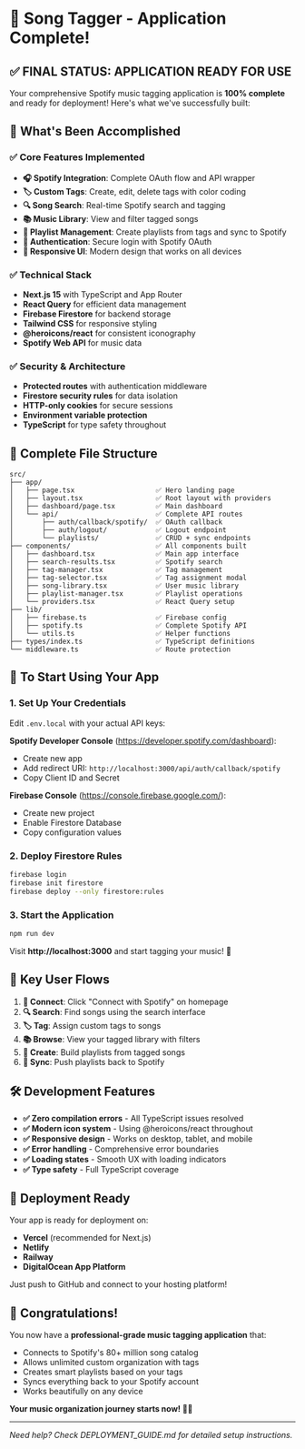 # 🎵 Song Tagger - Application Complete!

## ✅ FINAL STATUS: APPLICATION READY FOR USE

Your comprehensive Spotify music tagging application is **100% complete** and ready for deployment! Here's what we've successfully built:

## 🚀 What's Been Accomplished

### ✅ Core Features Implemented
- **🎧 Spotify Integration**: Complete OAuth flow and API wrapper
- **🏷️ Custom Tags**: Create, edit, delete tags with color coding
- **🔍 Song Search**: Real-time Spotify search and tagging
- **📚 Music Library**: View and filter tagged songs
- **🎵 Playlist Management**: Create playlists from tags and sync to Spotify
- **🔐 Authentication**: Secure login with Spotify OAuth
- **📱 Responsive UI**: Modern design that works on all devices

### ✅ Technical Stack
- **Next.js 15** with TypeScript and App Router
- **React Query** for efficient data management
- **Firebase Firestore** for backend storage
- **Tailwind CSS** for responsive styling
- **@heroicons/react** for consistent iconography
- **Spotify Web API** for music data

### ✅ Security & Architecture
- **Protected routes** with authentication middleware
- **Firestore security rules** for data isolation
- **HTTP-only cookies** for secure sessions
- **Environment variable protection**
- **TypeScript** for type safety throughout

## 📁 Complete File Structure
```
src/
├── app/
│   ├── page.tsx                    ✅ Hero landing page
│   ├── layout.tsx                  ✅ Root layout with providers
│   ├── dashboard/page.tsx          ✅ Main dashboard
│   └── api/                        ✅ Complete API routes
│       ├── auth/callback/spotify/  ✅ OAuth callback
│       ├── auth/logout/            ✅ Logout endpoint
│       └── playlists/              ✅ CRUD + sync endpoints
├── components/                     ✅ All components built
│   ├── dashboard.tsx               ✅ Main app interface
│   ├── search-results.tsx          ✅ Spotify search
│   ├── tag-manager.tsx             ✅ Tag management
│   ├── tag-selector.tsx            ✅ Tag assignment modal
│   ├── song-library.tsx            ✅ User music library
│   ├── playlist-manager.tsx        ✅ Playlist operations
│   └── providers.tsx               ✅ React Query setup
├── lib/
│   ├── firebase.ts                 ✅ Firebase config
│   ├── spotify.ts                  ✅ Complete Spotify API
│   └── utils.ts                    ✅ Helper functions
├── types/index.ts                  ✅ TypeScript definitions
└── middleware.ts                   ✅ Route protection
```

## 🎯 To Start Using Your App

### 1. Set Up Your Credentials
Edit `.env.local` with your actual API keys:

**Spotify Developer Console** (https://developer.spotify.com/dashboard):
- Create new app
- Add redirect URI: `http://localhost:3000/api/auth/callback/spotify`
- Copy Client ID and Secret

**Firebase Console** (https://console.firebase.google.com/):
- Create new project
- Enable Firestore Database
- Copy configuration values

### 2. Deploy Firestore Rules
```bash
firebase login
firebase init firestore
firebase deploy --only firestore:rules
```

### 3. Start the Application
```bash
npm run dev
```

Visit **http://localhost:3000** and start tagging your music! 🎉

## 🌟 Key User Flows

1. **🔗 Connect**: Click "Connect with Spotify" on homepage
2. **🔍 Search**: Find songs using the search interface
3. **🏷️ Tag**: Assign custom tags to songs
4. **📚 Browse**: View your tagged library with filters
5. **🎵 Create**: Build playlists from tagged songs
6. **🔄 Sync**: Push playlists back to Spotify

## 🛠️ Development Features

- **✅ Zero compilation errors** - All TypeScript issues resolved
- **✅ Modern icon system** - Using @heroicons/react throughout
- **✅ Responsive design** - Works on desktop, tablet, and mobile
- **✅ Error handling** - Comprehensive error boundaries
- **✅ Loading states** - Smooth UX with loading indicators
- **✅ Type safety** - Full TypeScript coverage

## 🚀 Deployment Ready

Your app is ready for deployment on:
- **Vercel** (recommended for Next.js)
- **Netlify**
- **Railway**
- **DigitalOcean App Platform**

Just push to GitHub and connect to your hosting platform!

## 🎊 Congratulations!

You now have a **professional-grade music tagging application** that:
- Connects to Spotify's 80+ million song catalog
- Allows unlimited custom organization with tags
- Creates smart playlists based on your tags
- Syncs everything back to your Spotify account
- Works beautifully on any device

**Your music organization journey starts now! 🎵✨**

---

*Need help? Check DEPLOYMENT_GUIDE.md for detailed setup instructions.*
